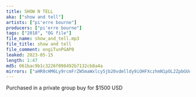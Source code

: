 ```yaml
---
title: SHOW N TELL
aka: ["show and tell"]
artists: ["pi'erre bourne"]
producers: ["pi'erre bourne"]
tags: ["2018", "OG file"]
file_name: show_and_tell.mp3
file_title: show and tell
file_comment: engiTunPGAP0
leaked: 2023-05-15
length: 1:47
md5: 061bac9b1c3226f098492b7132cb8a4a
mirrors: ["aHR0cHM6Ly9rcmFrZW5maWxlcy5jb20vdmlldy9iOHFXczhmN1pOL2ZpbGUuaHRtbA==", "aHR0cHM6Ly9kYnJlZS5vcmcvdi82MmRhZTY="]
---
```

Purchased in a private group buy for $1500 USD
